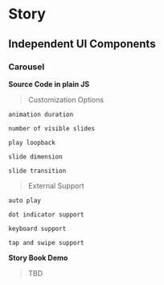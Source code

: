 # Story

## Independent UI Components

### Carousel

**Source Code in plain JS**

> Customization Options

```
animation duration

number of visible slides

play loopback

slide dimension

slide transition
```

> External Support

```
auto play

dot indicator support

keyboard support

tap and swipe support
```


**Story Book Demo**

> TBD
